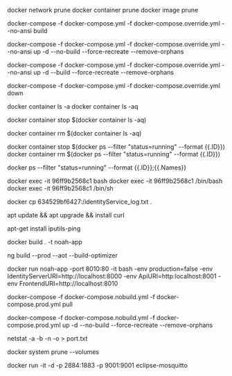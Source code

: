 
docker network prune
docker container prune
docker image prune
 
docker-compose -f docker-compose.yml -f docker-compose.override.yml --no-ansi build
 
docker-compose -f docker-compose.yml -f docker-compose.override.yml --no-ansi up -d --no-build --force-recreate --remove-orphans
 
docker-compose -f docker-compose.yml -f docker-compose.override.yml --no-ansi up -d --build --force-recreate --remove-orphans
 
docker-compose -f docker-compose.yml -f docker-compose.override.yml down
 
docker container ls -a
docker container ls -aq
<!-- Parar todos container que estiverem rodando no servidor -->
docker container stop $(docker container ls -aq)
 
<!-- Remover todos container que estiverem rodando no servidor -->
docker container rm $(docker container ls -aq)
 
docker container stop $(docker ps --filter "status=running" --format {{.ID}})
docker container rm $(docker ps --filter "status=running" --format {{.ID}})
 
docker ps --filter "status=running" --format {{.ID}};{{.Names}}
 
<!-- #acessa um container -->
docker exec -it 96ff9b2568c1 bash
docker exec -it 96ff9b2568c1 /bin/bash
docker exec -it 96ff9b2568c1 /bin/sh
 
<!-- ##copia dados de dentro de um container para o host -->
docker cp 634529bf6427:/identityService_log.txt .
 
<!-- ##install curl -->
apt update && apt upgrade && install curl
 
<!-- ##install ping -->
apt-get install iputils-ping
 
docker build . -t noah-app
 
ng build --prod --aot --build-optimizer 
 
docker run noah-app -port 8010:80 -it bash -env production=false -env IdentityServerURI=http://localhost:8000 -env ApiURI=http:localhost:8001 -env FrontendURI=http://localhost:8010
 
 docker-compose -f docker-compose.nobuild.yml -f docker-compose.prod.yml pull
 
docker-compose -f docker-compose.nobuild.yml -f docker-compose.prod.yml up -d --no-build --force-recreate --remove-orphans
 
netstat -a -b -n -o > port.txt

<!-- Não rodar esse comando em Produção (apaga os dados dos banco de dados(Volumes)) -->
docker system prune --volumes


docker run -it -d -p 2884:1883 -p 9001:9001 eclipse-mosquitto